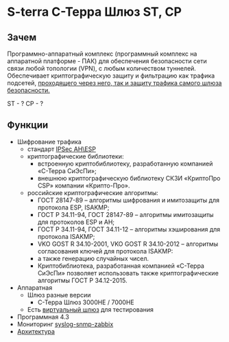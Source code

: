 # S-terra С-Терра Шлюз ST, CP

## Зачем

Программно-аппаратный комплекс (программный комплекс на аппаратной платформе - ПАК) для обеспечения безопасности сети связи любой топологии (VPN), с любым количеством туннелей. Обеспечивает криптографическую защиту и фильтрацию как трафика подсетей, [проходящего через него, так и защиту трафика самого шлюза безопасности.](https://www.s-terra.ru/products/catalog/s-terra-shlyuz-4-3/?tab=1)

ST - ?
CP - ?

## Функции

- Шифрование трафика
	- стандарт [IPSec AH\ESP](https://doc.s-terra.ru/rh_output/4.2/Gate/output/index.htm#t=mergedProjects%2FIntroduction%2FНазначение_и_функции_Продукта.htm)
	- криптографические библиотеки:
		- встроенную криптобиблиотеку, разработанную компанией «С-Терра СиЭсПи»;
		- внешнюю криптографическую библиотеку СКЗИ «КриптоПро CSP» компании «Крипто-Про».
	- российские криптографические алгоритмы:
		- ГОСТ 28147-89 – алгоритмы шифрования и имитозащиты для протокола ESP, ISAKMP;
		- ГОСТ Р 34.11-94, ГОСТ 28147-89 – алгоритмы имитозащиты для протоколов ESP и AH;
		- ГОСТ Р 34.11-94, ГОСТ 34.11-12 – алгоритмы хэширования для протокола ISAKMP;
		- VKO GOST R  34.10-2001, VKO GOST R 34.10-2012 – алгоритмы согласования ключей для протокола ISAKMP:
		- а также генерацию случайных чисел.
		- Криптобиблиотека, разработанная компанией «С-Терра СиЭсПи» позволяет использовать также криптографические алгоритмы ГОСТ Р 34.12-2015.
- Аппаратная 
	- Шлюз разные версии
		- С-Терра Шлюз 3000HE / 7000HE
	- Есть [виртуальный шлюз](https://www.s-terra.ru/support/education/videouroki/urok-2-kak-bystro-razvernut-demo-stend/) для тестирования
- Программная 4.3
- Мониторинг [syslog-snmp-zabbix](https://www.s-terra.ru/support/education/videouroki/urok-11-monitoring-syslog-snmp-zabbix/)
- [Архитектура](https://doc.s-terra.ru/rh_output/4.2/Gate/output/index.htm#t=mergedProjects%2FIntroduction%2FАрхитектура_«Программного_комплекса_С-Терра_Шлюз».htm)
